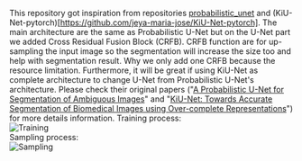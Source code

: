 This repository got inspiration from repositories [probabilistic_unet](https://github.com/SimonKohl/probabilistic_unet) and (KiU-Net-pytorch)[https://github.com/jeya-maria-jose/KiU-Net-pytorch]. The main architecture are the same as Probabilistic U-Net but on the U-Net part we added Cross Residual Fusion Block (CRFB). CRFB function are for up-sampling the input image so the segmentation will increase the size too and help with segmentation result. Why we only add one CRFB because the resource limitation. Furthermore, it will be great if using KiU-Net as complete architecture to change U-Net from Probabilistic U-Net's architecture. Please check their original papers ("[A Probabilistic U-Net for Segmentation of Ambiguous Images](https://arxiv.org/abs/1806.05034)" and "[KiU-Net: Towards Accurate Segmentation of Biomedical Images using Over-complete Representations](https://arxiv.org/abs/2006.04878)") for more details information.
Training process:<br>
![Training](https://github.com/rizalmaulanaa/Prob-U-Net-CRFB/tree/master/Models-Probabilistic%20U-Net_CRFB_traning.png)<br>
Sampling process:<br>
![Sampling](https://github.com/rizalmaulanaa/Prob-U-Net-CRFB/tree/master/Models-Probabilistic%20U-Net_CRFB_sampling.png)<br>
